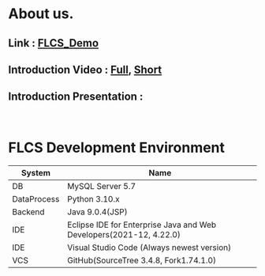 # About us.

## Link : [FLCS_Demo](https://github.com/Ewonhee/FLCS)

## Introduction Video : [Full](https://youtu.be/i0T7D0HggxE), [Short](https://youtu.be/r57d8KcvtAg)

## Introduction Presentation : 

<br>

# FLCS Development Environment

|System|Name|
|-|-|
|DB|MySQL Server 5.7|
|DataProcess|Python 3.10.x|
|Backend|Java 9.0.4(JSP)|
|IDE|Eclipse IDE for Enterprise Java and Web Developers(2021-12, 4.22.0)|
|IDE|Visual Studio Code (Always newest version)|
|VCS|GitHub(SourceTree 3.4.8, Fork1.74.1.0)|
